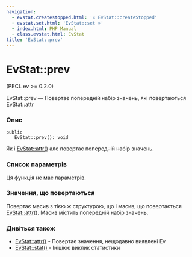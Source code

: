 ```yaml
---
navigation:
  - evstat.createstopped.html: '« EvStat::createStopped'
  - evstat.set.html: 'EvStat::set »'
  - index.html: PHP Manual
  - class.evstat.html: EvStat
title: 'EvStat::prev'
---
```

# EvStat::prev

(PECL ev >= 0.2.0)

EvStat::prev — Повертає попередній набір значень, які повертаються EvStat::attr

### Опис

```methodsynopsis
public
   EvStat::prev(): void
```

Як і [EvStat::attr()](evstat.attr.md) але повертає попередній набір значень.

### Список параметрів

Ця функція не має параметрів.

### Значення, що повертаються

Повертає масив з тією ж структурою, що і масив, що повертається [EvStat::attr()](evstat.attr.md). Масив містить попередній набір значень.

### Дивіться також

-   [EvStat::attr()](evstat.attr.md) - Повертає значення, нещодавно виявлені Ev
-   [EvStat::stat()](evstat.stat.md) - Ініціює виклик статистики
